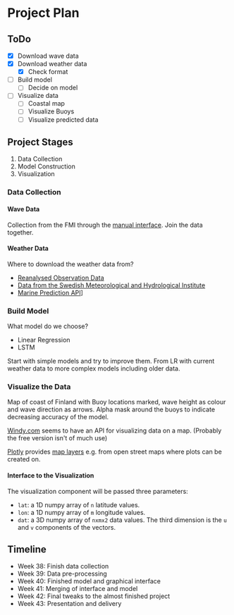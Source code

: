 # Project Plan

## ToDo

* [x] Download wave data
* [x] Download weather data
  * [x] Check format
* [ ] Build model
  * [ ] Decide on model
* [ ] Visualize data
  * [ ] Coastal map
  * [ ] Visualize Buoys
  * [ ] Visualize predicted data

## Project Stages

1. Data Collection
2. Model Construction
3. Visualization

### Data Collection

#### Wave Data

Collection from the FMI through the [manual interface](https://en.ilmatieteenlaitos.fi/download-observations).
Join the data together.

#### Weather Data

Where to download the weather data from?

* [Reanalysed Observation Data](https://cds.climate.copernicus.eu/cdsapp#!/dataset/reanalysis-era5-single-levels?tab=form)
* [Data from the Swedish Meteorological and Hydrological Institute](https://opendata.smhi.se/apidocs/metfcst/get-forecast.html)
* [Marine Prediction API](https://docs.tidetech.org/data-api/?shell#introduction)]

### Build Model

What model do we choose?

* Linear Regression
* LSTM

Start with simple models and try to improve them. From LR with current weather data to more complex models including older data.

### Visualize the Data

Map of coast of Finland with Buoy locations marked, wave height as colour and wave direction as arrows. Alpha mask around the buoys to indicate decreasing accuracy of the model.

[Windy.com](https://api.windy.com/map-forecast) seems to have an API for visualizing data on a map. (Probably the free version isn't of much use)

[Plotly](https://plotly.com) provides [map layers](https://plotly.com/python/mapbox-layers/) e.g. from open street maps where plots can be created on.

#### Interface to the Visualization

The visualization component will be passed three parameters:

* `lat`: a 1D numpy array of `n` latitude values.
* `lon`: a 1D numpy array of `m` longitude values.
* `dat`: a 3D numpy array of `nxmx2` data values. The third dimension is the `u` and `v` components of the vectors.

## Timeline

* Week 38: Finish data collection
* Week 39: Data pre-processing
* Week 40: Finished model and graphical interface
* Week 41: Merging of interface and model
* Week 42: Final tweaks to the almost finished project
* Week 43: Presentation and delivery